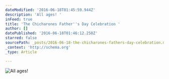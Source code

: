 ```yaml
---
dateModified: '2016-06-18T01:45:59.944Z'
description: 'All ages! '
inFeed: true
title: 'The Chicharones Father''s Day Celebration '
author: []
datePublished: '2016-06-18T01:46:12.258Z'
starred: false
sourcePath: _posts/2016-06-18-the-chicharones-fathers-day-celebration.md
_context: 'http://schema.org'
_type: Article

---
```

![All ages! ](https://the-grid-user-content.s3-us-west-2.amazonaws.com/8062e346-25dc-40f8-a5f7-4e0c17153577.jpg)
